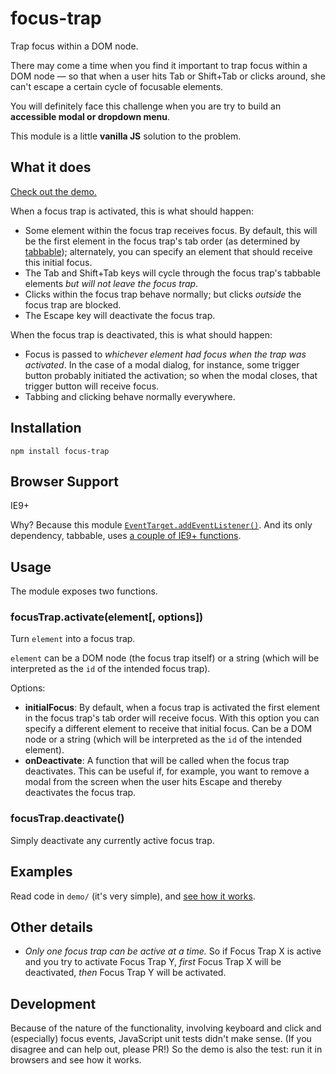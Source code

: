 # focus-trap

Trap focus within a DOM node.

There may come a time when you find it important to trap focus within a DOM node — so that when a user hits Tab or Shift+Tab or clicks around, she can't escape a certain cycle of focusable elements.

You will definitely face this challenge when you are try to build an **accessible modal or dropdown menu**.

This module is a little **vanilla JS** solution to the problem.

## What it does

[Check out the demo.](http://davidtheclark.github.io/focus-trap/demo/)

When a focus trap is activated, this is what should happen:

- Some element within the focus trap receives focus. By default, this will be the first element in the focus trap's tab order (as determined by [tabbable](https://github.com/davidtheclark/tabbable)); alternately, you can specify an element that should receive this initial focus.
- The Tab and Shift+Tab keys will cycle through the focus trap's tabbable elements *but will not leave the focus trap*.
- Clicks within the focus trap behave normally; but clicks *outside* the focus trap are blocked.
- The Escape key will deactivate the focus trap.

When the focus trap is deactivated, this is what should happen:

- Focus is passed to *whichever element had focus when the trap was activated*. In the case of a modal dialog, for instance, some trigger button probably initiated the activation; so when the modal closes, that trigger button will receive focus.
- Tabbing and clicking behave normally everywhere.

## Installation

```
npm install focus-trap
```

## Browser Support

IE9+

Why?
Because this module [`EventTarget.addEventListener()`](document.createElement('button')).
And its only dependency, tabbable, uses [a couple of IE9+ functions](https://github.com/davidtheclark/tabbable#browser-support).

## Usage

The module exposes two functions.

### focusTrap.activate(element[, options])

Turn `element` into a focus trap.

`element` can be a DOM node (the focus trap itself) or a string (which will be interpreted as the `id` of the intended focus trap).

Options:

- **initialFocus**: By default, when a focus trap is activated the first element in the focus trap's tab order will receive focus. With this option you can specify a different element to receive that initial focus. Can be a DOM node or a string (which will be interpreted as the `id` of the intended element).
- **onDeactivate**: A function that will be called when the focus trap deactivates. This can be useful if, for example, you want to remove a modal from the screen when the user hits Escape and thereby deactivates the focus trap.

### focusTrap.deactivate()

Simply deactivate any currently active focus trap.

## Examples

Read code in `demo/` (it's very simple), and [see how it works](http://davidtheclark.github.io/focus-trap/demo/).

## Other details

- *Only one focus trap can be active at a time.* So if Focus Trap X is active and you try to activate Focus Trap Y, *first* Focus Trap X will be deactivated, *then* Focus Trap Y will be activated.

## Development

Because of the nature of the functionality, involving keyboard and click and (especially) focus events, JavaScript unit tests didn't make sense. (If you disagree and can help out, please PR!) So the demo is also the test: run it in browsers and see how it works.
